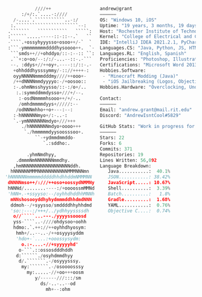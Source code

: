 ```python
           ////++                  andrew@grant
      :/+/:.`....-:////            ——————
   /-....`.```````````..-:/        OS: "Windows 10, iOS"
  :.```````````````````````--:     Uptime: "19 years, 3 months, 19 days"
 .```````   ```````````   `````:   Host: "Rochester Institute of Technology (RIT)"
 :``````.....-----::-::--.`   ``   Kernel: "College of Electrical and Computer Engineering Technology"
 -````.+ossyhyyysso+osoo++/-`  `   IDE: "IntelliJ IDEA 2021.2.1, PyCharm 2020.2, Brackets 1.14.2"
 :```-ymmmmmmmmddddhysoooo++.  `-  Languages.CS: "Java, Python, JS, HTML, CSS"
  ```smds++//+ohddyo/::-:--:: ``:  Languages.RL: "English, Spanish"
  .``+:o+oo/--:/:/-...--::-.-```   Proficiencies: "Photoshop, Illustrator, Word, Excel"
  --. :ddys+//++oy+.----::/::-.-   Certifications: "Microsoft Word 2013, WISE Financial Literacy"
   +ohhdddhysssymmy/-:://++++-:    Hobbies.Software:
   oyyNNNNNmmmdddmy////++ooo+-      - "Minecraft Modding (Java)"
   /++dNNNNmmdyyyyo:-/+oosoo::      - "iOS Jailbreaking (Logos, Objective-C)"
   :-.ohmNmsshyysso/::-:/o+/..     Hobbies.Hardware: "Overclocking, Undervolting"
    :.:symmddmmdysso+///+/--.      
     :-osdNmmmmhsooo++/+/-..       Contact:
     /omhdmmmmdyys+/////:--        ——————
    /odNNNmhho++o+---:--:          Email: "andrew.grant@mail.rit.edu"
   :-hNNNNNNmyo+/:-..-:            Discord: "AndrewIsntCool#5829"
   `.-ymNNNNNNNmdyo+///+++         
      ./hNNNNNNNmdyo+oooo+++       GitHub Stats: "Work in progress for now, will be fully automated later"
       `./hmmmmmdyysoosssoo+.      ——————
           ``-+ydmmdmmddo-         Stars: 22
              `.:sddho:.           Forks: 6
                                   Commits: 371
        .yhmNmdhyy,                Repositories: 19
    .dmmmNmNNNNNNNmmdhy.           Lines Written: 56,092
   ,hmNNNNNNNNNNNNNNNNNNddh.       Language Breakdown:
  hNNNNNNMMMNNNNNNNNNNNMMMNNNmn       Java...........:  40.1%
'hNNNNNNmmmmmdddddhhdhhddmNMMMNN      JSON...........: 38.42%
 dNNNNmso++/:///++oso+oossydNMMNy     JavaScript.....: 10.67%
 hNNNd/........----:/+oooossmMMNd     Shell..........:  3.39%
 'hNN+.-+ssyyso:--/oyhhdhddhhMNNh     Batch..........:   1.8%
  mNNshosooyddhyhydmmmddhhdmdNNN      Gradle.........:  1.68%
  ddmoh--/+syysso/smddddhhyhhdmd      YAML...........:  0.76%
  'so::---:/+++/../ydhhyyssssdh       Objective C....:  0.74%
   o//`````...---./yyyyssooosd     
   yss-````..-////ohdysoo+oohh     
   hdmo:.`.++://++oyhhdhyosym:     
    hmh+/..--..-/++osyyysyddm      
    'hdo+-`....:+ooossysydm:       
      o.:-....-//+syyyyyhd'        
     o-```.::ossosdddhddh          
    d:``````./osyhdmmdhyy          
     d/.```````.-/osyyysssy.       
      my:```````.-/osoooosssy      
        my:.....-//+oo+++oosm      
           y/------///:::/sm       
             ds/-..-..--od         
               mh+--:ohm           
```
